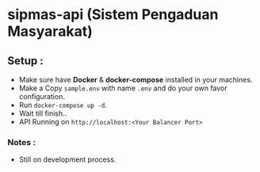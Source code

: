 # sipmas-api (Sistem Pengaduan Masyarakat)

## Setup :

- Make sure have **Docker** & **docker-compose** installed in your machines.
- Make a Copy ``sample.env`` with name ``.env`` and do your own favor configuration. 
- Run ``docker-compose up -d``.
- Wait till finish..
- API Running on ``http://localhost:<Your Balancer Port>``

### Notes :
- Still on development process. 
